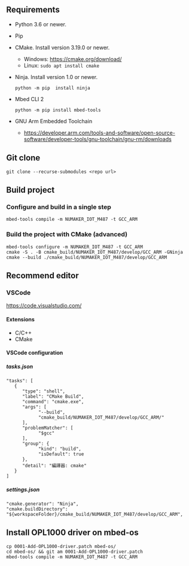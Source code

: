 

## Requirements

* Python 3.6 or newer.
* Pip
* CMake. Install version 3.19.0 or newer.
   * Windows: https://cmake.org/download/
   * Linux: `sudo apt install cmake`
* Ninja. Install version 1.0 or newer.
   ```
   python -m pip  install ninja
   ```
* Mbed CLI 2
   ```
   python -m pip install mbed-tools
   ```

* GNU Arm Embedded Toolchain
   * https://developer.arm.com/tools-and-software/open-source-software/developer-tools/gnu-toolchain/gnu-rm/downloads

## Git clone
```
git clone --recurse-submodules <repo url>
```

## Build project

### Configure and build in a single step
```
mbed-tools compile -m NUMAKER_IOT_M487 -t GCC_ARM
```

### Build the project with CMake (advanced)

```
mbed-tools configure -m NUMAKER_IOT_M487 -t GCC_ARM
cmake -S . -B cmake_build/NUMAKER_IOT_M487/develop/GCC_ARM -GNinja
cmake --build ./cmake_build/NUMAKER_IOT_M487/develop/GCC_ARM
```

## Recommend editor

### VSCode
   https://code.visualstudio.com/
   #### Extensions
   * C/C++
   * CMake

   #### VSCode configuration

   ##### tasks.json
   ```
   "tasks": [
      {
         "type": "shell",
         "label": "CMake Build",
         "command": "cmake.exe",
         "args": [
               "--build",
               "cmake_build/NUMAKER_IOT_M487/develop/GCC_ARM/"
         ],
         "problemMatcher": [
               "$gcc"
         ],
         "group": {
               "kind": "build",
               "isDefault": true
         },
         "detail": "編譯器: cmake"
      }
   ]
   ```
   ##### settings.json
   ```
   "cmake.generator": "Ninja",
   "cmake.buildDirectory": "${workspaceFolder}/cmake_build/NUMAKER_IOT_M487/develop/GCC_ARM",
   ```

## Install OPL1000 driver on mbed-os
```
cp 0001-Add-OPL1000-driver.patch mbed-os/
cd mbed-os/ && git am 0001-Add-OPL1000-driver.patch
mbed-tools compile -m NUMAKER_IOT_M487 -t GCC_ARM
```

